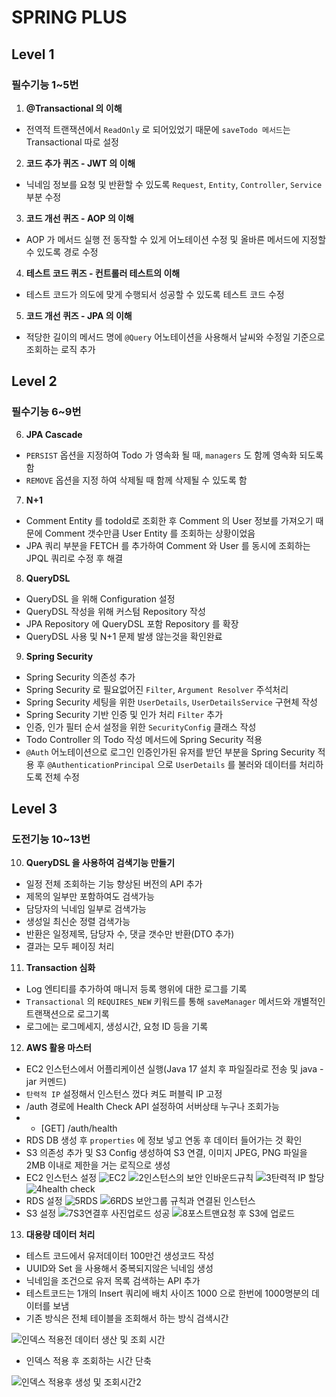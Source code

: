 # SPRING PLUS

## Level 1
### 필수기능 1~5번
1. **@Transactional 의 이해**
- 전역적 트랜잭션에서 `ReadOnly` 로 되어있었기 때문에 `saveTodo 메서드`는 Transactional 따로 설정

2. **코드 추가 퀴즈 - JWT 의 이해**
- 닉네임 정보를 요청 및 반환할 수 있도록 `Request`, `Entity`, `Controller`, `Service` 부분 수정

3. **코드 개선 퀴즈 - AOP 의 이해**
- AOP 가 메서드 실행 전 동작할 수 있게 어노테이션 수정 및 올바른 메서드에 지정할 수 있도록 경로 수정

4. **테스트 코드 퀴즈 - 컨트롤러 테스트의 이해**
- 테스트 코드가 의도에 맞게 수행되서 성공할 수 있도록 테스트 코드 수정

5. **코드 개선 퀴즈 - JPA 의 이해**
- 적당한 길이의 메서드 명에 `@Query` 어노테이션을 사용해서 날씨와 수정일 기준으로 조회하는 로직 추가

## Level 2
### 필수기능 6~9번
6. **JPA Cascade**
- `PERSIST` 옵션을 지정하여 Todo 가 영속화 될 때, `managers` 도 함께 영속화 되도록 함
- `REMOVE` 옵션을 지정 하여 삭제될 때 함께 삭제될 수 있도록 함

7. **N+1**
- Comment Entity 를 todoId로 조회한 후 Comment 의 User 정보를 가져오기 때문에 Comment 갯수만큼 User Entity 를 조회하는 상황이었음
- JPA 쿼리 부분을 FETCH 를 추가하여 Comment 와 User 를 동시에 조회하는 JPQL 쿼리로 수정 후 해결

8. **QueryDSL**
- QueryDSL 을 위해 Configuration 설정
- QueryDSL 작성을 위해 커스텀 Repository 작성
- JPA Repository 에 QueryDSL 포함 Repository 를 확장
- QueryDSL 사용 및 N+1 문제 발생 않는것을 확인완료

9. **Spring Security**
- Spring Security 의존성 추가
- Spring Security 로 필요없어진 `Filter`, `Argument Resolver` 주석처리
- Spring Security 세팅을 위한 `UserDetails`, `UserDetailsService` 구현체 작성
- Spring Security 기반 인증 및 인가 처리 `Filter` 추가
- 인증, 인가 필터 순서 설정을 위한 `SecurityConfig` 클래스 작성
- Todo Controller 의 Todo 작성 메서드에 Spring Security 적용
- `@Auth` 어노테이션으로 로그인 인증인가된 유저를 받던 부분을 Spring Security 적용 후 `@AuthenticationPrincipal` 으로 `UserDetails` 를 불러와 데이터를 처리하도록 전체 수정

## Level 3
### 도전기능 10~13번

10. **QueryDSL 을 사용하여 검색기능 만들기**
- 일정 전체 조회하는 기능 향상된 버전의 API 추가
- 제목의 일부만 포함하여도 검색가능
- 담당자의 닉네임 일부로 검색가능
- 생성일 최신순 정렬 검색가능
- 반환은 일정제목, 담당자 수, 댓글 갯수만 반환(DTO 추가)
- 결과는 모두 페이징 처리

11. **Transaction 심화**
- Log 엔티티를 추가하여 매니저 등록 행위에 대한 로그를 기록
- `Transactional` 의 `REQUIRES_NEW` 키워드를 통해 `saveManager` 메서드와 개별적인 트랜잭션으로 로그기록
- 로그에는 로그메세지, 생성시간, 요청 ID 등을 기록

12. **AWS 활용 마스터**
- EC2 인스턴스에서 어플리케이션 실행(Java 17 설치 후 파일질라로 전송 및 java -jar 커멘드)
- `탄력적 IP` 설정해서 인스턴스 껐다 켜도 퍼블릭 IP 고정
- /auth 경로에 Health Check API 설정하여 서버상태 누구나 조회가능
- - [GET] /auth/health
- RDS DB 생성 후 `properties` 에 정보 넣고 연동 후 데이터 들어가는 것 확인
- S3 의존성 추가 및 S3 Config 생성하여 S3 연결, 이미지 JPEG, PNG 파일을 2MB 이내로 제한을 거는 로직으로 생성
- EC2 인스턴스 설정
![EC2](https://github.com/user-attachments/assets/0a2d9f8f-a801-42ef-9a1a-ad071bfe3c24)
![2인스턴스의 보안 인바운드규칙](https://github.com/user-attachments/assets/159a797f-c64c-453a-a0b1-e2fb3d4f25b9)
![3탄력적 IP 할당](https://github.com/user-attachments/assets/ab57d3e0-620e-4972-b15e-fe02c0c669c6)
![4health check](https://github.com/user-attachments/assets/f7c0bc0e-9e2b-46b8-b019-cd6be3ab9273)
- RDS 설정
![5RDS](https://github.com/user-attachments/assets/5a573549-3db0-45b2-8399-0d2b6e3b7854)
![6RDS 보안그룹 규칙과 연결된 인스턴스](https://github.com/user-attachments/assets/532cad66-6faa-404c-84e0-85485d82a142)
- S3 설정
![7S3연결후 사진업로드 성공](https://github.com/user-attachments/assets/6e30c4d5-52f9-4660-9f2b-68cc4eb0ce36)
![8포스트맨요청 후 S3에 업로드](https://github.com/user-attachments/assets/6968a7be-091b-4385-a659-282682ee0cba)


13. **대용량 데이터 처리**
- 테스트 코드에서 유저데이터 100만건 생성코드 작성
- UUID와 Set 을 사용해서 중복되지않은 닉네임 생성
- 닉네임을 조건으로 유저 목록 검색하는 API 추가
- 테스트코드는 1개의 Insert 쿼리에 배치 사이즈 1000 으로 한번에 1000명분의 데이터를 보냄
- 기존 방식은 전체 테이블을 조회해서 하는 방식 검색시간

![인덱스 적용전 데이터 생산 및 조회 시간](https://github.com/user-attachments/assets/8b977a03-1475-4ee2-89a4-5d387437825e)

- 인덱스 적용 후 조회하는 시간 단축

![인덱스 적용후 생성 및 조회시간2](https://github.com/user-attachments/assets/b849acb8-eab2-4b4f-8d9d-1aa99cbfb2ed)
